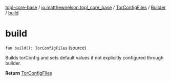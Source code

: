 [topl-core-base](../../../index.md) / [io.matthewnelson.topl_core_base](../../index.md) / [TorConfigFiles](../index.md) / [Builder](index.md) / [build](./build.md)

# build

`fun build(): `[`TorConfigFiles`](../index.md) [(source)](https://github.com/05nelsonm/TorOnionProxyLibrary-Android/blob/master/topl-core-base/src/main/java/io/matthewnelson/topl_core_base/TorConfigFiles.kt#L391)

Builds torConfig and sets default values if not explicitly configured through builder.

**Return**
[TorConfigFiles](../index.md)

